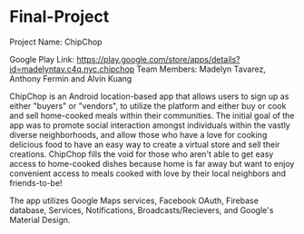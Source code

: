 # Final-Project

Project Name: ChipChop

Google Play Link: https://play.google.com/store/apps/details?id=madelyntav.c4q.nyc.chipchop
Team Members: Madelyn Tavarez, Anthony Fermin and Alvin Kuang

ChipChop is an Android location-based app that allows users to sign up as either "buyers" or "vendors", to utilize the platform and either buy or cook and sell home-cooked meals within their communities. The initial goal of the app was to promote social interaction amongst individuals within the vastly diverse neighborhoods, and allow those who have a love for cooking delicious food to have an easy way to create a virtual store and sell their creations. ChipChop fills the void for those who aren't able to get easy access to home-cooked dishes because home is far away but want to enjoy convenient access to meals cooked with love by their local neighbors and friends-to-be! 

The app utilizes Google Maps services, Facebook OAuth, Firebase database, Services, Notifications, Broadcasts/Recievers, and Google's Material Design. 

